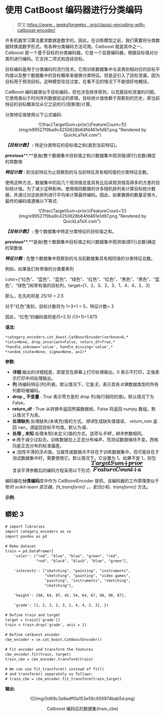 # 使用 CatBoost 编码器进行分类编码

> 原文:[https://www . geeksforgeeks . org/classic-encoding-with-catboost-encoder/](https://www.geeksforgeeks.org/categorical-encoding-with-catboost-encoder/)

许多机器学习算法要求数据是数字的。因此，在训练模型之前，我们需要将分类数据转换成数字形式。有各种分类编码方法可用。Catboost 就是其中之一。Catboost 是一个基于目标的分类编码器。它是一个监督编码器，根据目标值对分类列进行编码。它支持二项式和连续目标。

目标编码是用于分类编码的流行技术。它用训练数据集中与该类别相对应的目标平均值以及整个数据集中的目标概率来替换分类特征。但是这引入了目标泄漏，因为目标用于预测目标。这种模型往往过度，在看不见的情况下不能很好地概括。

CatBoost 编码器类似于目标编码，但也涉及排序原则，以克服目标泄漏的问题。它使用类似于时间序列数据验证的原理。目标统计值依赖于观察到的历史，即当前特征的目标概率仅从它之前的行(观察值)计算。

分类特征值使用以下公式编码:

<center>![\frac{TargetSum+prior}{FeatureCount+1}](img/e99527f9ba9c4250628b64fd461e1d97.png "Rendered by QuickLaTeX.com")</center>

***【目标计数】*** **:** 特定分类特征的目标值之和(直到当前特征)。

***previous*****:**是由(整个数据集中目标值之和)/(数据集中观测值(即行)总数)确定的常数值

***特征计数*** **:** 到当前特征为止观察到的与当前特征具有相同值的分类特征总数。

使用这种方法，数据集中的前几个观测值总是具有比后续观测值高得多的方差的目标统计值。为了减少这种影响，使用相同数据的许多随机排列来计算目标统计数据，并通过对这些排列进行平均来计算最终编码。因此，如果置换的数量足够大，最终的编码值遵循以下等式:

<center>![\frac{TargetSum+prior}{FeatureCount+1}](img/e99527f9ba9c4250628b64fd461e1d97.png "Rendered by QuickLaTeX.com") </center>

***【目标计数】*** **:** 整个数据集中特定分类特征的目标值之和。

***previous*****:**是由(整个数据集中目标值之和)/(数据集中观测值(即行)总数)确定的常数值

***特征计数*** **:** 在整个数据集中观察到的与当前数据集具有相同值的分类特征总数。

例如，如果我们有带值的分类要素列

color=[“红色”、“蓝色”、“蓝色”、“绿色”、“红色”、“红色”、“黑色”、“黑色”、“蓝色”、“绿色”]和带有值的目标列，target=[1、2、3、2、3、1、4、4、2、3]

那么，在先的将是 *25/10 = 2.5*

对于“红色”类别，目标计数将为 1+3+1 = 5，特征计数= 3

因此，“红色”的编码值将是(5+2.5) /(3+1)=1.875

**语法:**

```
*category_encoders.cat_boost.CatBoostEncoder(verbose=0,* 
*cols=None, drop_invariant=False, return_df=True,* 
*handle_unknown='value', handle_missing='value',* 
*random_state=None, sigma=None, a=1)*
```

**参数:**

*   **详细**:输出的详细程度，即是否在屏幕上打印处理输出。0 表示不打印，正值表示打印中间处理输出。
*   **列**:待编码特征(列)列表。默认情况下，它是*无*，表示具有*对象*数据类型的所有列都将被编码。
*   **drop _ 不变量** : *True* 表示零方差的 drop 列(每行相同的值)。默认情况下为 False。
*   **return_df** : True 从转换中返回熊猫数据帧，False 将返回 numpy 数组。默认情况下为真。
*   **处理缺失**:处理缺失(未填充)值的方式。*错误*生成缺失值错误， *return_nan* 返回 nan，*值*返回目标平均值。默认为*值。*
*   **处理 _ 未知**:处理未知(未定义)值的方式。选项与*手柄 _ 缺失*参数相同。
*   **σ**:用于减少过拟合。训练数据加上正态分布噪声，而测试数据保持不变。西格玛是正态分布的标准偏差。
*   **a** :加性平滑的浮点值。当属性或数据点不存在于训练数据集中，但可能存在于测试数据集中时，需要使用它。默认情况下，它设置为 1。如果不是 1，则包含该平滑参数后的编码方程采用以下形式:![\frac{TargetSum+prior}{FeatureCount+a}](img/b24caddf59e55e81e3b9ccdfd371c1b7.png "Rendered by QuickLaTeX.com")

编码器在**分类编码**库中作为 CatBoostEncoder 提供。该编码器的工作原理类似于带*的 scikit-learn 变压器。fit_transform()* ，*。配合()*和*。transform()* 方法。

**示例:**

## 蟒蛇 3

```
# import libraries
import category_encoders as ce
import pandas as pd

# Make dataset
train = pd.DataFrame({
    'color': ["red", "blue", "blue", "green", "red",
              "red", "black", "black", "blue", "green"],

    'interests': ["sketching", "painting", "instruments",
                  "sketching", "painting", "video games",
                  "painting", "instruments", "sketching",
                  "sketching"],

    'height': [68, 64, 87, 45, 54, 64, 67, 98, 90, 87],

    'grade': [1, 2, 3, 2, 3, 1, 4, 4, 2, 3], })

# Define train and target
target = train[['grade']]
train = train.drop('grade', axis = 1)

# Define catboost encoder
cbe_encoder = ce.cat_boost.CatBoostEncoder()

# Fit encoder and transform the features
cbe_encoder.fit(train, target)
train_cbe = cbe_encoder.transform(train)

# We can use fit_transform() instead of fit()
# and transform() separately as follows:
# train_cbe = cbe_encoder.fit_transform(train,target)
```

**输出:**

<center>
![](img/0d69c3a9adff0a153e59c959974bab5d.png)

Catboost 编码后的数据集(train_cbe)

</center>